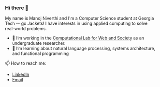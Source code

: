 ### Hi there 👋

My name is Manoj Niverthi and I'm a Computer Science student at Georgia Tech -- go Jackets! I have interests in using applied computing to solve real-world problems.

- 🔭 I’m working in the [Computational Lab for Web and Society](http://claws.cc.gatech.edu/) as an undergraduate researcher.
- 🌱 I’m learning about natural language processing, systems architecture, and functional programming

📫 How to reach me:
- [LinkedIn](https://www.linkedin.com/in/manojniverthi)
- [Email](manojniverthi@gatech.edu)
<!--
**mniverthi/mniverthi** is a ✨ _special_ ✨ repository because its `README.md` (this file) appears on your GitHub profile.

Here are some ideas to get you started:

- 👯 I’m looking to collaborate on ...
- 🤔 I’m looking for help with ...
- 💬 Ask me about ...
- 😄 Pronouns: ...
- ⚡ Fun fact: ...
-->
